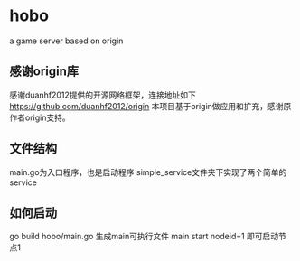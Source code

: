 # hobo
a game server based on origin
## 感谢origin库
感谢duanhf2012提供的开源网络框架，连接地址如下
https://github.com/duanhf2012/origin
本项目基于origin做应用和扩充，感谢原作者origin支持。 
## 文件结构
main.go为入口程序，也是启动程序
simple_service文件夹下实现了两个简单的service
## 如何启动
go build hobo/main.go 生成main可执行文件
main start nodeid=1 即可启动节点1